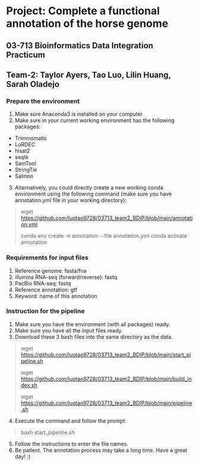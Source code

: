 # Project: Complete a functional annotation of the horse genome
## 03-713 Bioinformatics Data Integration Practicum
## Team-2: Taylor Ayers, Tao Luo, Lilin Huang, Sarah Oladejo


### Prepare the environment
1. Make sure Anaconda3 is installed on your computer
2. Make sure in your current working environment has the following packages:
* Trimmomatic
* LoRDEC
* hisat2
* seqtk
* SamTool
* StringTie
* Salmon
3. Alternatively, you could directly create a new working conda environment using the following command 
(make sure you have annotation.yml file in your working directory):
> wget https://github.com/luotao9728/03713_team2_BDIP/blob/main/annotation.yml
> 
> conda env create -n annotation --file annotation.yml
> conda activate annotation

### Requirements for input files
1. Reference genome: fasta/fna
2. illumina RNA-seq (forward/reverse): fastq
3. PacBio RNA-seq: fastq
4. Reference annotation: gtf
5. Keyword: name of this annotation

### Instruction for the pipeline
1. Make sure you have the environment (with all packages) ready.
2. Make sure you have all the input files ready.
3. Download these 3 bash files into the same directory as the data.
> wget https://github.com/luotao9728/03713_team2_BDIP/blob/main/start_pipeline.sh
> 
> wget https://github.com/luotao9728/03713_team2_BDIP/blob/main/build_index.sh
> 
> wget https://github.com/luotao9728/03713_team2_BDIP/blob/main/pipeline.sh
4. Execute the command and follow the prompt:
> bash start_pipeline.sh
5. Follow the instructions to enter the file names.
6. Be patient. The annotation process may take a long time. Have a great day! :)
